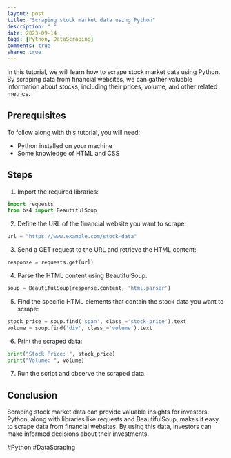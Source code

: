 ```yaml
---
layout: post
title: "Scraping stock market data using Python"
description: " "
date: 2023-09-14
tags: [Python, DataScraping]
comments: true
share: true
---
```


In this tutorial, we will learn how to scrape stock market data using Python. By scraping data from financial websites, we can gather valuable information about stocks, including their prices, volume, and other related metrics.

## Prerequisites
To follow along with this tutorial, you will need:

* Python installed on your machine
* Some knowledge of HTML and CSS

## Steps

1. Import the required libraries:
```python
import requests
from bs4 import BeautifulSoup
```

2. Define the URL of the financial website you want to scrape:
```python
url = "https://www.example.com/stock-data"
```

3. Send a GET request to the URL and retrieve the HTML content:
```python
response = requests.get(url)
```

4. Parse the HTML content using BeautifulSoup:
```python
soup = BeautifulSoup(response.content, 'html.parser')
```

5. Find the specific HTML elements that contain the stock data you want to scrape:
```python
stock_price = soup.find('span', class_='stock-price').text
volume = soup.find('div', class_='volume').text
```

6. Print the scraped data:
```python
print("Stock Price: ", stock_price)
print("Volume: ", volume)
```

7. Run the script and observe the scraped data.

## Conclusion

Scraping stock market data can provide valuable insights for investors. Python, along with libraries like requests and BeautifulSoup, makes it easy to scrape data from financial websites. By using this data, investors can make informed decisions about their investments.

#Python #DataScraping